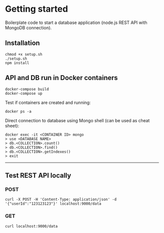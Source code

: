 # Getting started

Boilerplate code to start a database application (node.js REST API with MongoDB connection).

## Installation

```
chmod +x setup.sh
./setup.sh
npm install
```

## API and DB run in Docker containers

```
docker-compose build
docker-compose up
```

Test if containers are created and running:

```
docker ps -a
```

Direct connection to database using Mongo shell (can be used as cheat sheet):

```
docker exec -it <CONTAINER ID> mongo
> use <DATABASE NAME>
> db.<COLLECTION>.count()
> db.<COLLECTION>.find()
> db.<COLLECTION>.getIndexes()
> exit
```

---

## Test REST API locally
### POST
```
curl -X POST -H 'Content-Type: application/json' -d '{"userId":"123123123"}' localhost:9000/data
```

### GET
```
curl localhost:9000/data
```
